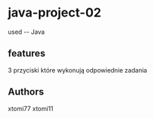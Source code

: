 # java-project-02

used -- Java

## features

3 przyciski które wykonują odpowiednie zadania

## Authors

xtomi77
xtomi11
